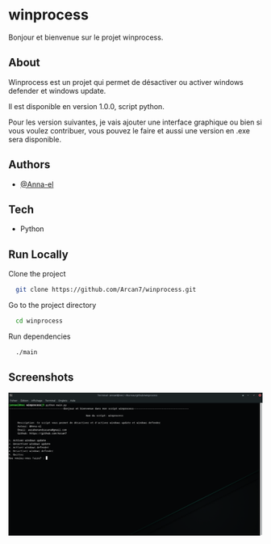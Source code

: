 # winprocess

Bonjour et bienvenue sur le projet winprocess.

## About
Winprocess est un projet qui permet de désactiver ou activer windows defender et windows update. <br>

Il est disponible en version 1.0.0, script python.

Pour les version suivantes, je vais ajouter une interface graphique ou bien si vous voulez contribuer, vous pouvez le faire et aussi une version en .exe sera disponible.

## Authors

- [@Anna-el](https://github.com/Arcan7)


## Tech

- Python


## Run Locally

Clone the project

```bash
  git clone https://github.com/Arcan7/winprocess.git
```

Go to the project directory

```bash
  cd winprocess
```

Run dependencies

```bash
  ./main
```

## Screenshots

![App Screenshot](img/ex.png)


